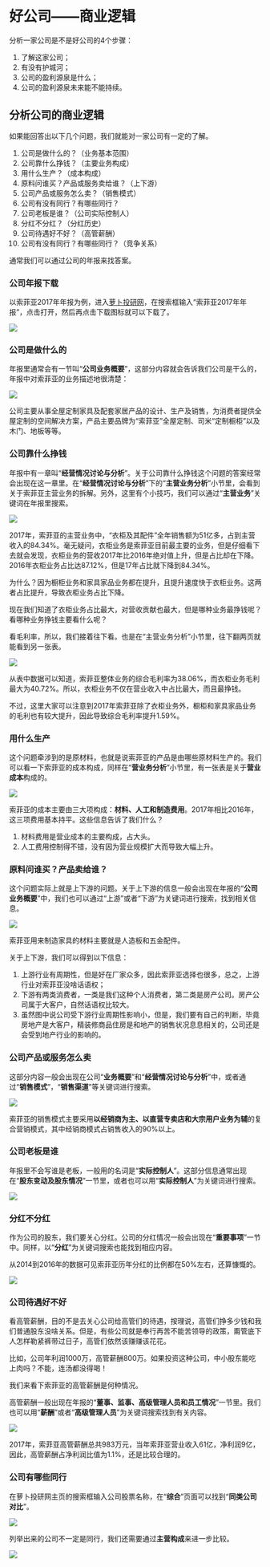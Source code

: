 # 好公司——商业逻辑  

分析一家公司是不是好公司的4个步骤：  

1. 了解这家公司；  
2. 有没有护城河；  
3. 公司的盈利源泉是什么；  
4. 公司的盈利源泉未来能不能持续。  

## 分析公司的商业逻辑  

如果能回答出以下几个问题，我们就能对一家公司有一定的了解。  

1. 公司是做什么的？（业务基本范围）  
2. 公司靠什么挣钱？（主要业务构成）  
4. 用什么生产？（成本构成）  
4. 原料问谁买？产品或服务卖给谁？（上下游） 
5. 公司产品或服务怎么卖？（销售模式）  
6. 公司有没有同行？有哪些同行？  
7. 公司老板是谁？（公司实际控制人）  
8. 分红不分红？（分红历史）   
9. 公司待遇好不好？（高管薪酬）  
10. 公司有没有同行？有哪些同行？（竞争关系）  

通常我们可以通过公司的年报来找答案。  

### 公司年报下载    

以索菲亚2017年年报为例，进入[萝卜投研网](https://robo.datayes.com/)，在搜索框输入“索菲亚2017年年报”，点击打开，然后再点击下载图标就可以下载了。  

![](./images/robo.jpg)

### 公司是做什么的  

年报里通常会有一节叫“**公司业务概要**”，这部分内容就会告诉我们公司是干么的，年报中对索菲亚的业务描述地很清楚：  

![](./images/business_profile_for_suofeiya.jpg)

公司主要从事全屋定制家具及配套家居产品的设计、生产及销售，为消费者提供全屋定制的空间解决方案，产品主要品牌为“索菲亚”全屋定制、司米“定制橱柜”以及木门、地板等等。  

### 公司靠什么挣钱  

年报中有一章叫“**经营情况讨论与分析**”。关于公司靠什么挣钱这个问题的答案经常会出现在这一章里。在“**经营情况讨论与分析**”下的“**主营业务分析**”小节里，会看到关于索菲亚主营业务的拆解。另外，这里有个小技巧，我们可以通过“**主营业务**”关键词在年报里搜索。  

![](./images/operating_receipt.jpg)

2017年，索菲亚的主营业务中，“衣柜及其配件”全年销售额为51亿多，占到主营收入的84.34%。毫无疑问，衣柜业务是索菲亚目前最主要的业务，但是仔细看下去就会发现，衣柜业务的营收2017年比2016年绝对值上升，但是占比却在下降。2016年衣柜业务占比达87.12%，但是17年占比就下降到84.34%。  

为什么？因为橱柜业务和家具家品业务都在提升，且提升速度快于衣柜业务。这两者占比提升，导致衣柜业务占比下降。  

现在我们知道了衣柜业务占比最大，对营收贡献也最大，但是哪种业务最挣钱呢？看哪种业务挣钱主要看什么呢？  

看毛利率，所以，我们接着往下看。也是在“主营业务分析”小节里，往下翻两页就能看到另一张表。  

![](./images/gross_profit_rate.jpg)

从表中数据可以知道，索菲亚整体业务的综合毛利率为38.06%，而衣柜业务毛利最大为40.72%。所以，衣柜业务不仅在营业收入中占比最大，而且最挣钱。  

不过，这里大家可以注意到2017年索菲亚除了衣柜业务外，橱柜和家具家品业务的毛利也有较大提升，因此导致综合毛利率提升1.59%。  

### 用什么生产  

这个问题牵涉到的是原材料，也就是说索菲亚的产品是由哪些原材料生产的。我们可以看一下索菲亚的成本构成，同样在“**营业务分析**”小节里，有一张表是关于**营业成本**构成的。  

![](./images/operating_costs.jpg)

索菲亚的成本主要由三大项构成：**材料、人工和制造费用**。2017年相比2016年，这三项费用基本持平。这些信息告诉了我们什么？  

1. 材料费用是营业成本的主要构成，占大头。  
2. 人工费用控制得不错，没有因为营业规模扩大而导致大幅上升。  

### 原料问谁买？产品卖给谁？  

这个问题实际上就是上下游的问题。关于上下游的信息一般会出现在年报的“**公司业务概要**”中，我们也可以通过“上游”或者“下游”为关键词进行搜索，找到相关信息。  

![](./images/relationship.jpg)

索菲亚用来制造家具的材料主要就是人造板和五金配件。  

关于上下游，我们可以得到以下信息：  

1. 上游行业有周期性，但是好在厂家众多，因此索菲亚选择也很多，总之，上游行业对索菲亚没啥话语权；  
2. 下游有两类消费者，一类是我们这种个人消费者，第二类是房产公司。房产公司属于大客户，自然话语权比较大。  
3. 虽然图中说公司受下游行业周期性影响小，但是，我们要有自己的判断，毕竟房地产是大客户，精装修商品住房是和地产的销售状况息息相关的，公司还是会受到地产行业的影响的。  

### 公司产品或服务怎么卖  

这部分内容一般会出现在公司“**业务概要**”和“**经营情况讨论与分析**”中，或者通过“**销售模式**”，“**销售渠道**”等关键词进行搜索。  

![](./images/sale_method.jpg)

索菲亚的销售模式主要采用**以经销商为主、以直营专卖店和大宗用户业务为辅**的复合营销模式，其中经销商模式占销售收入的90%以上。  

### 公司老板是谁  

年报里不会写谁是老板，一般用的名词是“**实际控制人**”。这部分信息通常出现在“**股东变动及股东情况**”一节里，或者也可以用“**实际控制人**”为关键词进行搜索。  

![](./images/whoisboss.jpg)

### 分红不分红  

作为公司的股东，我们要关心分红。公司的分红情况一般会出现在“**重要事项**”一节中。同样，以“**分红**”为关键词搜索也能找到相应内容。  

从2014到2016年的数据可见索菲亚历年分红的比例都在50%左右，还算慷慨的。

![](./images/participation_in_profit.jpg)

### 公司待遇好不好  

看高管薪酬，目的不是去关心公司给高管们的待遇，按理说，高管们挣多少钱和我们普通股东没啥关系。但是，有些公司就是奉行再苦不能苦领导的政策，甭管底下人怎样勒紧裤带过日子，高管们依然该赚赚该花花。  

比如，公司年利润1000万，高管薪酬800万。如果投资这种公司，中小股东能吃上肉吗？不能，连汤都没得喝！  

我们来看下索菲亚的高管薪酬是何种情况。

高管薪酬一般出现在年报的“**董事、监事、高级管理人员和员工情况**”一节里。我们也可以用“**薪酬**”或者“**高级管理人员**”为关键词搜索找到有关内容。  

![](./images/salary.jpg)

2017年，索菲亚高管薪酬总共983万元，当年索菲亚营业收入61亿，净利润9亿，因此，高管薪酬占净利润比值为1.1%，还是比较合理的。  

### 公司有哪些同行  

在萝卜投研网主页的搜索框输入公司股票名称，在“**综合**”页面可以找到“**同类公司对比**”。  

![](./images/comapre_with_competitor.jpg)

列举出来的公司不一定是同行，我们还需要通过**主营构成**来进一步比较。  

![](./images/primary_business.jpg)

